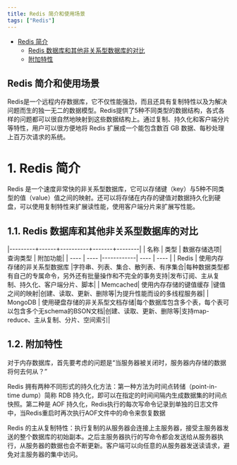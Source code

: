 ```yaml
---
title: Redis 简介和使用场景
tags: ["Redis"]
---
```


<!-- TOC -->

- [Redis 简介](#redis-简介)
    - [Redis 数据库和其他非关系型数据库的对比](#redis-数据库和其他非关系型数据库的对比)
    - [附加特性](#附加特性)

<!-- /TOC -->

Redis 简介和使用场景
---

Redis是一个远程内存数据库，它不仅性能强劲，而且还具有复制特性以及为解决问题而生的独一无二的数据模型。Redis提供了5种不同类型的数据结构，各式各样的问题都可以很自然地映射到这些数据结构上。通过复制、持久化和客户端分片等特性，用户可以很方便地将 Redis 扩展成一个能包含数百 GB 数据、每秒处理上百万次请求的系统。

# 1. Redis 简介 #

Redis 是一个速度非常快的非关系型数据库，它可以存储键（key）与5种不同类型的值（value）值之间的映射。还可以将存储在内存的键值对数据持久化到硬盘，可以使用复制特性来扩展读性能，使用客户端分片来扩展写性能。

## 1.1. Redis 数据库和其他非关系型数据库的对比 ##
|---------+------+----------+-------+--------|
|  名称   | 类型  | 数据存储选项| 查询类型 | 附加功能|
|  ----   | ----  |------------|  ----  | ----  |
| Redis   | 使用内存存储的非关系型数据库 |字符串、列表、集合、散列表、有序集合|每种数据类型都有自己的专属命令，另外还有批量操作和不完全的事务支持|发布订阅、主从复制、持久化、客户端分片、脚本|
| Memcached| 使用内存存储的键值缓存 |键值之间的映射|创建、读取、更新、删除等|为提升性能而设的多线程服务器|
| MongoDB | 使用硬盘存储的非关系型文档存储|每个数据库包含多个表，每个表可以包含多个无schema的BSON文档|创建、读取、更新、删除等|支持map-reduce、主从复制、分片、空间索引|

## 1.2. 附加特性 ##
对于内存数据库，首先要考虑的问题是“当服务器被关闭时，服务器内存储的数据将何去何从？”

Redis 拥有两种不同形式的持久化方法：第一种方法为时间点转储（point-in-time dump）简称 RDB 持久化，即可以在指定的时间间隔内生成数据集的时间点快照。第二种是 AOF 持久化，Redis执行的每次写命令记录到单独的日志文件中，当Redis重启时再次执行AOF文件中的命令来恢复数据

Redis 的主从复制特性：执行复制的从服务器会连接上主服务器，接受主服务器发送的整个数据库的初始副本。之后主服务器执行的写命令都会发送给从服务器执行，从服务器的数据也会不断更新。客户端可以向任意的从服务器发送读请求，避免对主服务器的集中访问。
